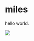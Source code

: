 
<html>
<head>
<title>miles is the best</title>
</head>
<body>

<h1>miles </h1>
<p>hello world.</p>
 <img src="http://cdn.pcwallart.com/images/halo-reach-noble-team-wallpaper-wallpaper-2.jpg"  style="width:auto;">
</body>
</html>
